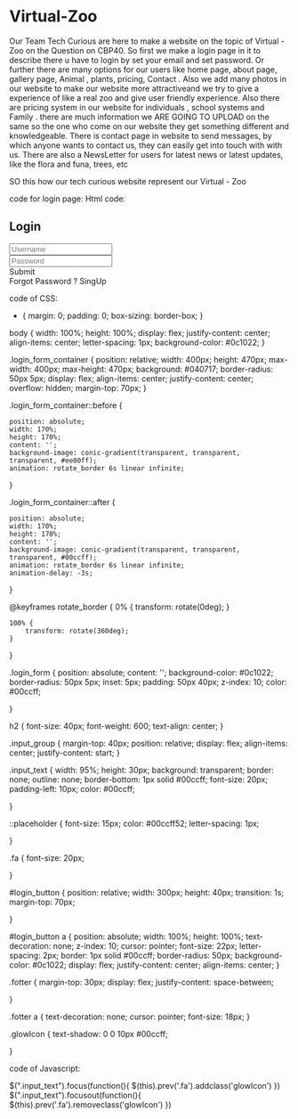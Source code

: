 # Virtual-Zoo
Our Team Tech Curious are here to make a website on the topic of Virtual -Zoo on the Question on CBP40.
So first we make a login page in it to describe there u have to login by set your email and  set password.
Or further there are many options for our users like home page, about page, gallery page, Animal , plants, pricing, Contact .
Also we add many photos in our website to make our website more attractiveand we try to give a experience of like a real zoo and give  user friendly experience.
Also there are pricing system in our website for individuals , school systems and Family .
there are much information we ARE GOING TO UPLOAD on the same so the one who come on our website they get something different and knowledgeable.
There is contact page in website to send messages, by which anyone wants to contact us, they can easily get into touch with with us. 
There are also a NewsLetter for users for latest news or latest updates, like the flora and funa, trees, etc

SO this how our tech curious website represent our Virtual - Zoo 







code for login page: 
Html code: 
<!DOCTYPE html>
<html lang="en">

<head>
    <meta charset="UTF-8">
    <meta name="viewport" content="width=device-width, initial-scale=1.0">
    <title>Document</title>
    <link rel="stylesheet" href="style.css">
    <link rel="stylesheet" href="script.css" class="JS">
</head>

<body>
    <div class="login_form_container">
        <div class="login_form">
            <h2>Login</h2>
            <div class="input_group">
                <i class="fa fa-user"></i>
                <input type="text" placeholder="Username" class="input_text" autocomplete="off" />
            </div>
            <div class="input_group">
                <i class="fa fa-unlock-alt"></i>
                <input type="password" placeholder="Password" class="input_text" autocomplete="off" />
            </div>
            <div class="button_group" id="login_button">
                <a>Submit</a>
            </div>
            <div class="fotter">
                <a>Forgot Password ?</a>
                <a>SingUp</a>
            </div>
        </div>
    </div>
</body>

</html>


code of CSS:
* {
    margin: 0;
    padding: 0;
    box-sizing: border-box;
}

body {
    width: 100%;
    height: 100%;
    display: flex;
    justify-content: center;
    align-items: center;
    letter-spacing: 1px;
    background-color: #0c1022;
}

.login_form_container {
    position: relative;
    width: 400px;
    height: 470px;
    max-width: 400px;
    max-height: 470px;
    background: #040717;
    border-radius: 50px 5px;
    display: flex;
    align-items: center;
    justify-content: center;
    overflow: hidden;
    margin-top: 70px;
}

.login_form_container::before {

    position: absolute;
    width: 170%;
    height: 170%;
    content: '';
    background-image: conic-gradient(transparent, transparent, transparent, #ee00ff);
    animation: rotate_border 6s linear infinite;

}

.login_form_container::after {

    position: absolute;
    width: 170%;
    height: 170%;
    content: '';
    background-image: conic-gradient(transparent, transparent, transparent, #00ccff);
    animation: rotate_border 6s linear infinite;
    animation-delay: -3s;
}

@keyframes rotate_border {
    0% {
        transform: rotate(0deg);
    }

    100% {
        transform: rotate(360deg);
    }
}

.login_form {
    position: absolute;
    content: '';
    background-color: #0c1022;
    border-radius: 50px 5px;
    inset: 5px;
    padding: 50px 40px;
    z-index: 10;
    color: #00ccff;

}

h2 {
    font-size: 40px;
    font-weight: 600;
    text-align: center;
}

.input_group {
    margin-top: 40px;
    position: relative;
    display: flex;
    align-items: center;
    justify-content: start;
}

.input_text {
    width: 95%;
    height: 30px;
    background: transparent;
    border: none;
    outline: none;
    border-bottom: 1px solid #00ccff;
    font-size: 20px;
    padding-left: 10px;
    color: #00ccff;

}

::placeholder {
    font-size: 15px;
    color: #00ccff52;
    letter-spacing: 1px;

}

.fa {
    font-size: 20px;

}

#login_button {
    position: relative;
    width: 300px;
    height: 40px;
    transition: 1s;
    margin-top: 70px;


}

#login_button a {
    position: absolute;
    width: 100%;
    height: 100%;
    text-decoration: none;
    z-index: 10;
    cursor: pointer;
    font-size: 22px;
    letter-spacing: 2px;
    border: 1px solid #00ccff;
    border-radius: 50px;
    background-color: #0c1022;
    display: flex;
    justify-content: center;
    align-items: center;
}

.fotter {
    margin-top: 30px;
    display: flex;
    justify-content: space-between;

}

.fotter a {
    text-decoration: none;
    cursor: pointer;
    font-size: 18px;
}

.glowIcon {
    text-shadow: 0 0 10px #00ccff;

}




code of Javascript: 

$(".input_text").focus(function(){
    $(this).prev('.fa').addclass('glowIcon')
})
$(".input_text").focusout(function(){
    $(this).prev('.fa').removeclass('glowIcon')
})
